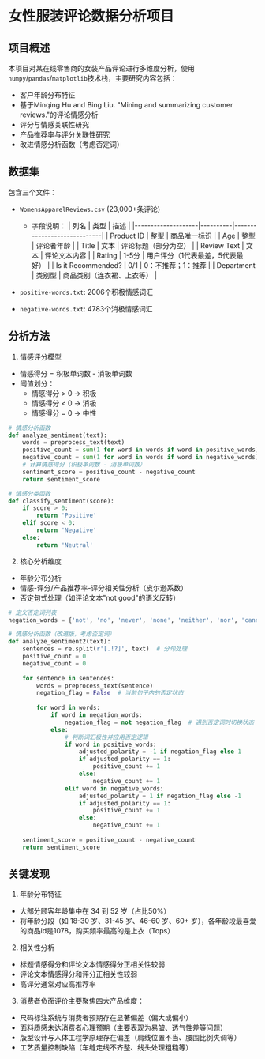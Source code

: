 # 女性服装评论数据分析项目

## 项目概述
本项目对某在线零售商的女装产品评论进行多维度分析，使用`numpy`/`pandas`/`matplotlib`技术栈，主要研究内容包括：
- 客户年龄分布特征
- 基于Minqing Hu and Bing Liu. "Mining and summarizing customer reviews."的评论情感分析 
- 评分与情感关联性研究
- 产品推荐率与评分关联性研究
- 改进情感分析函数（考虑否定词）

## 数据集
包含三个文件：
- `WomensApparelReviews.csv` (23,000+条评论)
  - 字段说明：
    | 列名               | 类型     | 描述                          |
    |--------------------|----------|-----------------------------|
    | Product ID         | 整型     | 商品唯一标识                  |
    | Age                | 整型     | 评论者年龄                    |
    | Title              | 文本     | 评论标题（部分为空）           |
    | Review Text        | 文本     | 评论文本内容                  |
    | Rating             | 1-5分    | 用户评分（1代表最差，5代表最好）  |
    | Is it Recommended? | 0/1      | 0：不推荐；1：推荐             |
    | Department         | 类别型   | 商品类别（连衣裙、上衣等）     |

- `positive-words.txt`: 2006个积极情感词汇
- `negative-words.txt`: 4783个消极情感词汇

## 分析方法
1. 情感评分模型
- 情感得分 = 积极单词数 - 消极单词数
-  阈值划分：
   - 情感得分 > 0 → 积极
   - 情感得分 < 0 → 消极
   - 情感得分 = 0 → 中性
```python
# 情感分析函数
def analyze_sentiment(text):
    words = preprocess_text(text)
    positive_count = sum(1 for word in words if word in positive_words)
    negative_count = sum(1 for word in words if word in negative_words)
    # 计算情感得分（积极单词数 - 消极单词数）
    sentiment_score = positive_count - negative_count
    return sentiment_score

# 情感分类函数
def classify_sentiment(score):
    if score > 0:
        return 'Positive'
    elif score < 0:
        return 'Negative'
    else:
        return 'Neutral'
```
2. 核心分析维度
- 年龄分布分析
- 情感-评分/产品推荐率-评分相关性分析（皮尔逊系数）
- 否定句式处理（如评论文本"not good"的语义反转）
```python
# 定义否定词列表
negation_words = {'not', 'no', 'never', 'none', 'neither', 'nor', 'cannot'}

# 情感分析函数（改进版，考虑否定词）
def analyze_sentiment2(text):
    sentences = re.split(r'[.!?]', text)  # 分句处理
    positive_count = 0
    negative_count = 0
    
    for sentence in sentences:
        words = preprocess_text(sentence)
        negation_flag = False  # 当前句子内的否定状态
        
        for word in words:
            if word in negation_words:
                negation_flag = not negation_flag  # 遇到否定词时切换状态
            else:
                # 判断词汇极性并应用否定逻辑
                if word in positive_words:
                    adjusted_polarity = -1 if negation_flag else 1
                    if adjusted_polarity == 1:
                        positive_count += 1
                    else:
                        negative_count += 1
                elif word in negative_words:
                    adjusted_polarity = 1 if negation_flag else -1
                    if adjusted_polarity == 1:
                        positive_count += 1
                    else:
                        negative_count += 1
    
    sentiment_score = positive_count - negative_count
    return sentiment_score
```

## 关键发现
1. 年龄分布特征
- 大部分顾客年龄集中在 34 到 52 岁（占比50%）
- 将年龄分段（如 18-30 岁、31-45 岁、46-60 岁、60+ 岁），各年龄段最喜爱的商品id是1078，购买频率最高的是上衣（Tops）
2. 相关性分析
- 标题情感得分和评论文本情感得分正相关性较弱
- 评论文本情感得分和评分正相关性较弱
- 高评分通常对应高推荐率
3. 消费者负面评价主要聚焦四大产品维度：
- 尺码标注系统与消费者预期存在显著偏差（偏大或偏小）
- 面料质感未达消费者心理预期（主要表现为易皱、透气性差等问题）
- 版型设计与人体工程学原理存在偏差（肩线位置不当、腰围比例失调等）
- 工艺质量控制缺陷（车缝走线不齐整、线头处理粗糙等）
